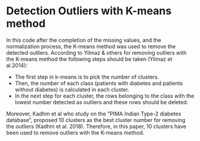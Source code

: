 # Detection Outliers with K-means method 
In this code after the completion of the missing values, and the normalization process, the K-means method was used to remove the detected outliers. According to Yilmaz & others for removing outliers with the K-means method the following steps should be taken (Yilmaz et al.2014): 
- The first step in k-means is to pick the number of clusters.
- Then, the number of each class (patients with diabetes and patients without diabetes) is calculated in each cluster. 
- In the next step for each cluster, the rows belonging to the class with the lowest number detected as outliers and these rows should be deleted. 

Moreover, Kadhm et al who study on the "PIMA Indian Type-2 diabetes database”, proposed 10 clusters as the best cluster number for removing the outliers (Kadhm et al. 2018). Therefore, in this paper, 10 clusters have been used to remove outliers with the K-means method.
